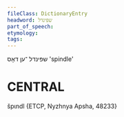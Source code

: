 ```yaml
---
fileClass: DictionaryEntry
headword: שפּינדל
part_of_speech: 
etymology: 
tags: 
---
```

שפּינדל
־ען
דאָס
'spindle'

CENTRAL
========

špɩndl {ETCP, Nyzhnya Apsha, 48233}
